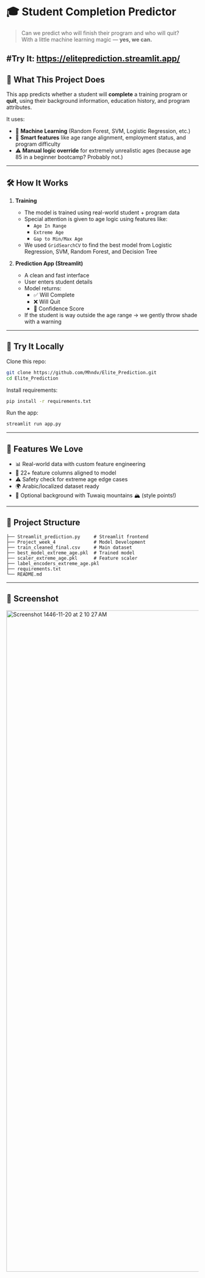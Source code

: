 # 🎓 Student Completion Predictor

> Can we predict who will finish their program and who will quit?  
> With a little machine learning magic — **yes, we can.**

#Try It:
   https://eliteprediction.streamlit.app/
---

## 🚀 What This Project Does

This app predicts whether a student will **complete** a training program or **quit**, using their background information, education history, and program attributes.

It uses:
- 🔬 **Machine Learning** (Random Forest, SVM, Logistic Regression, etc.)
- 🧠 **Smart features** like age range alignment, employment status, and program difficulty
- ⚠️ **Manual logic override** for extremely unrealistic ages (because age 85 in a beginner bootcamp? Probably not.)

---

## 🛠 How It Works

1. **Training**  
   - The model is trained using real-world student + program data  
   - Special attention is given to age logic using features like:
     - `Age In Range`
     - `Extreme Age`
     - `Gap to Min/Max Age`
   - We used `GridSearchCV` to find the best model from Logistic Regression, SVM, Random Forest, and Decision Tree

2. **Prediction App (Streamlit)**  
   - A clean and fast interface  
   - User enters student details  
   - Model returns:
     - ✅ Will Complete  
     - ❌ Will Quit  
     - 🎯 Confidence Score  
   - If the student is way outside the age range → we gently throw shade with a warning

---

## 🧪 Try It Locally

Clone this repo:

```bash
git clone https://github.com/Mhndv/Elite_Prediction.git
cd Elite_Prediction
```

Install requirements:

```bash
pip install -r requirements.txt
```

Run the app:

```bash
streamlit run app.py
```

---

## 🧠 Features We Love

- 📊 Real-world data with custom feature engineering  
- 🎯 22+ feature columns aligned to model  
- ⚠️ Safety check for extreme age edge cases  
- 🌍 Arabic/localized dataset ready  
- 🌄 Optional background with Tuwaiq mountains 🏔️ (style points!)

---

## 📁 Project Structure

```
├── Streamlit_prediction.py     # Streamlit frontend
├── Project_week_4              # Model Development
├── train_cleaned_final.csv     # Main dataset
├── best_model_extreme_age.pkl  # Trained model
├── scaler_extreme_age.pkl      # Feature scaler
├── label_encoders_extreme_age.pkl
├── requirements.txt
└── README.md
```

---

## 📸 Screenshot

<img width="1728" alt="Screenshot 1446-11-20 at 2 10 27 AM" src="https://github.com/user-attachments/assets/ee0bbcec-b883-4bc8-a3ad-0f30cb14ea19" />
